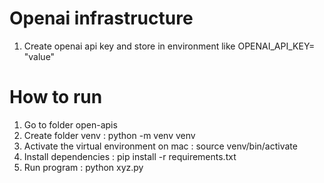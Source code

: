 
# Openai infrastructure
1. Create openai api key and store in environment like OPENAI_API_KEY= "value"

# How to run
1. Go to folder open-apis
2. Create folder venv : python -m venv venv
3. Activate the virtual environment on mac : source venv/bin/activate
4. Install dependencies : pip install -r requirements.txt
5. Run program : python xyz.py

